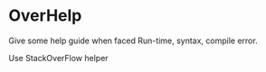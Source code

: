 # OverHelp
Give some help guide when faced Run-time, syntax, compile error.

Use StackOverFlow helper

